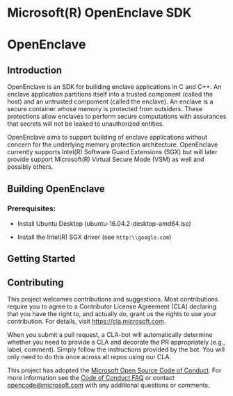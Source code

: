 Microsoft(R) OpenEnclave SDK
============================

# OpenEnclave

Introduction
------------

OpenEnclave is an SDK for builiding enclave applications in C and C++. An
enclave application partitions itself into a trusted component (called the
host) and an untrusted compoment (called the enclave). An enclave is a secure
container whose memory is protected from outsiders. These protections allow 
enclaves to perform secure computations with assurances that secrets will not 
be leaked to unauthorized entities.

OpenEnclave aims to support building of enclave applications without concern 
for the underlying memory protection architecture. OpenEnclave currently 
supports Intel(R) Software Guard Extensions (SGX) but will later provide 
support Microsoft(R) Virtual Secure Mode (VSM) as well and possibly others.

Building OpenEnclave
--------------------

### Prerequisites:

- Install Ubuntu Desktop (ubuntu-16.04.2-desktop-amd64.iso)

- Install the Intel(R) SGX driver (see ``http:\\google.com``)

Getting Started
---------------

Contributing
------------

This project welcomes contributions and suggestions.  Most contributions require you to agree to a
Contributor License Agreement (CLA) declaring that you have the right to, and actually do, grant us
the rights to use your contribution. For details, visit https://cla.microsoft.com.

When you submit a pull request, a CLA-bot will automatically determine whether you need to provide
a CLA and decorate the PR appropriately (e.g., label, comment). Simply follow the instructions
provided by the bot. You will only need to do this once across all repos using our CLA.

This project has adopted the [Microsoft Open Source Code of Conduct](https://opensource.microsoft.com/codeofconduct/).
For more information see the [Code of Conduct FAQ](https://opensource.microsoft.com/codeofconduct/faq/) or
contact [opencode@microsoft.com](mailto:opencode@microsoft.com) with any additional questions or comments.
